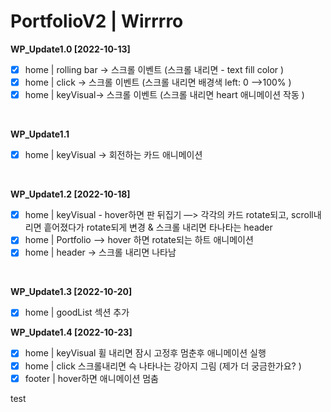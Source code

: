 #  PortfolioV2 | Wirrrro

**WP_Update1.0 [2022-10-13]**
- [x]  home | rolling bar → 스크롤 이벤트 (스크롤 내리면 - text fill color )
- [x]  home | click → 스크롤 이벤트 (스크롤 내리면 배경색 left: 0 —>100% )
- [x]  home | keyVisual→ 스크롤 이벤트 (스크롤 내리면 heart 애니메이션 작동 )
<br>

**WP_Update1.1**
- [x]  home | keyVisual → 회전하는 카드 애니메이션
<br>

**WP_Update1.2 [2022-10-18]**
- [x]  home | keyVisual   -  hover하면 판 뒤집기  —> 각각의 카드 rotate되고, scroll내리면 흩어졌다가 rotate되게 변경 &  스크롤 내리면 타나타는 header
- [x]  home | Portfolio  —> hover 하면 rotate되는 하트 애니메이션
- [x]  home | header → 스크롤 내리면 나타남
<br>

**WP_Update1.3 [2022-10-20]**
- [x]  home | goodList 섹션 추가

**WP_Update1.4 [2022-10-23]**
- [x]  home | keyVisual 휠 내리면 잠시 고정후 멈춘후 애니메이션 실행
- [x]  home | click 스크롤내리면 슥 나타나는 강아지 그림 (제가 더 궁금한가요? )
- [x]  footer | hover하면 애니메이션 멈춤

test